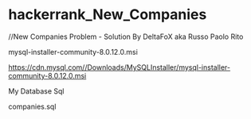 # hackerrank_New_Companies
//New Companies Problem - Solution By DeltaFoX aka Russo Paolo Rito 

mysql-installer-community-8.0.12.0.msi

https://cdn.mysql.com//Downloads/MySQLInstaller/mysql-installer-community-8.0.12.0.msi

My Database Sql

companies.sql
